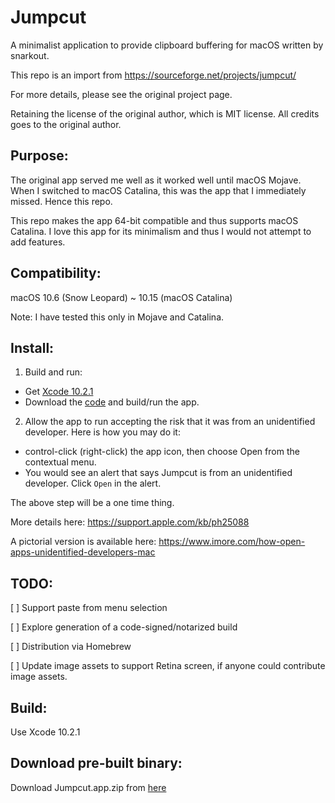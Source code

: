 # Jumpcut
A minimalist application to provide clipboard buffering for macOS written by snarkout.

This repo is an import from https://sourceforge.net/projects/jumpcut/

For more details, please see the original project page.

Retaining the license of the original author, which is MIT license. All credits goes to the original author.

## Purpose:
The original app served me well as it worked well until macOS Mojave. When I switched to macOS Catalina, this was the app that I immediately missed. Hence this repo. 

This repo makes the app 64-bit compatible and thus supports macOS Catalina. I love this app for its minimalism and thus I would not attempt to add features. 

## Compatibility:
macOS 10.6 (Snow Leopard) ~ 10.15 (macOS Catalina)

Note: I have tested this only in Mojave and Catalina.

## Install:

1. Build and run:
- Get [Xcode 10.2.1](https://developer.apple.com/download/)
- Download the [code](https://github.com/Kiran-B/Jumpcut/archive/0.0.66.tar.gz) and build/run the app.
2. Allow the app to run accepting the risk that it was from an unidentified developer. Here is how you may do it:
- control-click (right-click) the app icon, then choose Open from the contextual menu.
- You would see an alert that says Jumpcut is from an unidentified developer. Click `Open` in the alert.

The above step will be a one time thing.

More details here: https://support.apple.com/kb/ph25088 

A pictorial version is available here: https://www.imore.com/how-open-apps-unidentified-developers-mac

## TODO:
[ ] Support paste from menu selection

[ ] Explore generation of a code-signed/notarized build 

[ ] Distribution via Homebrew

[ ] Update image assets to support Retina screen, if anyone could contribute image assets. 

## Build:

Use Xcode 10.2.1

## Download pre-built binary:
Download Jumpcut.app.zip from [here](https://github.com/Kiran-B/Jumpcut/releases)

